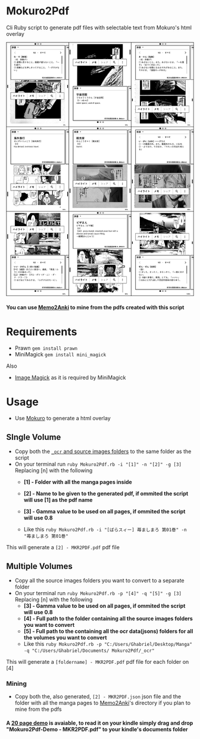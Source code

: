 # Mokuro2Pdf
Cli Ruby script to generate pdf files with selectable text from Mokuro's html overlay

<img src="img/Mokuro2Pdf on Kindle.png" width=auto heigth=auto>

#### You can use [Memo2Anki](https://github.com/Kartoffel0/Memo2Anki) to mine from the pdfs created with this script

# Requirements
- Prawn `gem install prawn`
- MiniMagick `gem install mini_magick`

Also
- [Image Magick](https://imagemagick.org/script/download.php) as it is required by MiniMagick

# Usage
- Use [Mokuro](https://github.com/kha-white/mokuro) to generate a html overlay

## SIngle Volume
- Copy both the [`_ocr` and source images folders](https://github.com/Kartoffel0/Mokuro2Pdf/blob/master/img/folders.JPG) to the same folder as the script
- On your terminal run `ruby Mokuro2Pdf.rb -i "[1]" -n "[2]" -g [3]` Replacing [n] with the following
  - **[1] - Folder with all the manga pages inside**

  - **[2] - Name to be given to the generated pdf, if ommited the script will use [1] as the pdf name**

  - **[3] - Gamma value to be used on all pages, if ommited the script will use 0.8**
  - Like this `ruby Mokuro2Pdf.rb -i "[ばらスィー] 苺ましまろ 第01巻" -n "苺ましまろ 第01巻"`
 
 This will generate a `[2] - MKR2PDF.pdf` pdf file

## Multiple Volumes
- Copy all the source images folders you want to convert to a separate folder
- On your terminal run `ruby Mokuro2Pdf.rb -p "[4]" -q "[5]" -g [3]` Replacing [n] with the following
  - **[3] - Gamma value to be used on all pages, if ommited the script will use 0.8**
  - **[4] - Full path to the folder containing all the source images folders you want to convert**
  - **[5] - Full path to the containing all the ocr data(jsons) folders for all the volumes you want to convert**
  - Like this `ruby Mokuro2Pdf.rb -p "C:/Users/Ghabriel/Desktop/Manga" -q "C:/Users/Ghabriel/Documents/
Mokuro2Pdf/_ocr"`

This will generate a `[foldername] - MKR2PDF.pdf` pdf file for each folder on [4]

### Mining
- Copy both the, also generated, `[2] - MKR2PDF.json` json file and the folder with all the manga pages to [Memo2Anki](https://github.com/Kartoffel0/Memo2Anki)'s directory if you plan to mine from the pdfs

#### A [20 page demo](https://github.com/Kartoffel0/Mokuro2Pdf/blob/master/Mokuro2Pdf-Demo%20-%20MKR2PDF.pdf) is avaiable, to read it on your kindle simply drag and drop "Mokuro2Pdf-Demo - MKR2PDF.pdf" to your kindle's documents folder
